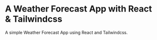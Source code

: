 # A Weather Forecast App with React & Tailwindcss

A simple Weather Forecast App using React and Tailwindcss.
